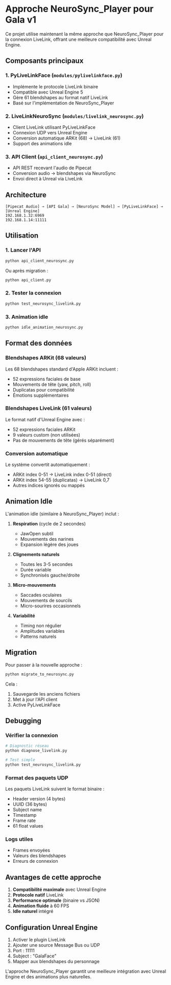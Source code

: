# Approche NeuroSync_Player pour Gala v1

Ce projet utilise maintenant la même approche que NeuroSync_Player pour la connexion LiveLink, offrant une meilleure compatibilité avec Unreal Engine.

## Composants principaux

### 1. PyLiveLinkFace (`modules/pylivelinkface.py`)
- Implémente le protocole LiveLink binaire
- Compatible avec Unreal Engine 5
- Gère 61 blendshapes au format natif LiveLink
- Basé sur l'implémentation de NeuroSync_Player

### 2. LiveLinkNeuroSync (`modules/livelink_neurosync.py`)
- Client LiveLink utilisant PyLiveLinkFace
- Connexion UDP vers Unreal Engine
- Conversion automatique ARKit (68) → LiveLink (61)
- Support des animations idle

### 3. API Client (`api_client_neurosync.py`)
- API REST recevant l'audio de Pipecat
- Conversion audio → blendshapes via NeuroSync
- Envoi direct à Unreal via LiveLink

## Architecture

```
[Pipecat Audio] → [API Gala] → [NeuroSync Model] → [PyLiveLinkFace] → [Unreal Engine]
192.168.1.32:6969                                                     192.168.1.14:11111
```

## Utilisation

### 1. Lancer l'API
```bash
python api_client_neurosync.py
```
Ou après migration :
```bash
python api_client.py
```

### 2. Tester la connexion
```bash
python test_neurosync_livelink.py
```

### 3. Animation idle
```bash
python idle_animation_neurosync.py
```

## Format des données

### Blendshapes ARKit (68 valeurs)
Les 68 blendshapes standard d'Apple ARKit incluent :
- 52 expressions faciales de base
- Mouvements de tête (yaw, pitch, roll)
- Duplicatas pour compatibilité
- Émotions supplémentaires

### Blendshapes LiveLink (61 valeurs)
Le format natif d'Unreal Engine avec :
- 52 expressions faciales ARKit
- 9 valeurs custom (non utilisées)
- Pas de mouvements de tête (gérés séparément)

### Conversion automatique
Le système convertit automatiquement :
- ARKit index 0-51 → LiveLink index 0-51 (direct)
- ARKit index 54-55 (duplicatas) → LiveLink 0,7
- Autres indices ignorés ou mappés

## Animation Idle

L'animation idle (similaire à NeuroSync_Player) inclut :

1. **Respiration** (cycle de 2 secondes)
   - JawOpen subtil
   - Mouvements des narines
   - Expansion légère des joues

2. **Clignements naturels**
   - Toutes les 3-5 secondes
   - Durée variable
   - Synchronisés gauche/droite

3. **Micro-mouvements**
   - Saccades oculaires
   - Mouvements de sourcils
   - Micro-sourires occasionnels

4. **Variabilité**
   - Timing non régulier
   - Amplitudes variables
   - Patterns naturels

## Migration

Pour passer à la nouvelle approche :

```bash
python migrate_to_neurosync.py
```

Cela :
1. Sauvegarde les anciens fichiers
2. Met à jour l'API client
3. Active PyLiveLinkFace

## Debugging

### Vérifier la connexion
```bash
# Diagnostic réseau
python diagnose_livelink.py

# Test simple
python test_neurosync_livelink.py
```

### Format des paquets UDP
Les paquets LiveLink suivent le format binaire :
- Header version (4 bytes)
- UUID (36 bytes)
- Subject name
- Timestamp
- Frame rate
- 61 float values

### Logs utiles
- Frames envoyées
- Valeurs des blendshapes
- Erreurs de connexion

## Avantages de cette approche

1. **Compatibilité maximale** avec Unreal Engine
2. **Protocole natif** LiveLink
3. **Performance optimale** (binaire vs JSON)
4. **Animation fluide** à 60 FPS
5. **Idle naturel** intégré

## Configuration Unreal Engine

1. Activer le plugin LiveLink
2. Ajouter une source Message Bus ou UDP
3. Port : 11111
4. Subject : "GalaFace"
5. Mapper aux blendshapes du personnage

L'approche NeuroSync_Player garantit une meilleure intégration avec Unreal Engine et des animations plus naturelles.